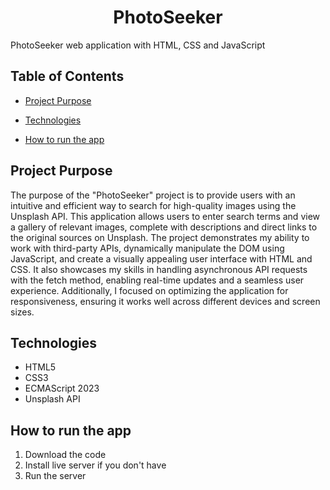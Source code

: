 <h1 align="center">PhotoSeeker</h1>

PhotoSeeker web application with HTML, CSS and JavaScript

## Table of Contents

- [Project Purpose](#project-purpose)
- [Technologies](#technologies)

- [How to run the app](#how-to-run-the-app)

## Project Purpose

The purpose of the "PhotoSeeker" project is to provide users with an intuitive and efficient way to search for high-quality images using the Unsplash API. This application allows users to enter search terms and view a gallery of relevant images, complete with descriptions and direct links to the original sources on Unsplash. The project demonstrates my ability to work with third-party APIs, dynamically manipulate the DOM using JavaScript, and create a visually appealing user interface with HTML and CSS. It also showcases my skills in handling asynchronous API requests with the fetch method, enabling real-time updates and a seamless user experience. Additionally, I focused on optimizing the application for responsiveness, ensuring it works well across different devices and screen sizes.

## Technologies

- HTML5
- CSS3
- ECMAScript 2023
- Unsplash API

## How to run the app

1. Download the code
2. Install live server if you don't have
3. Run the server

